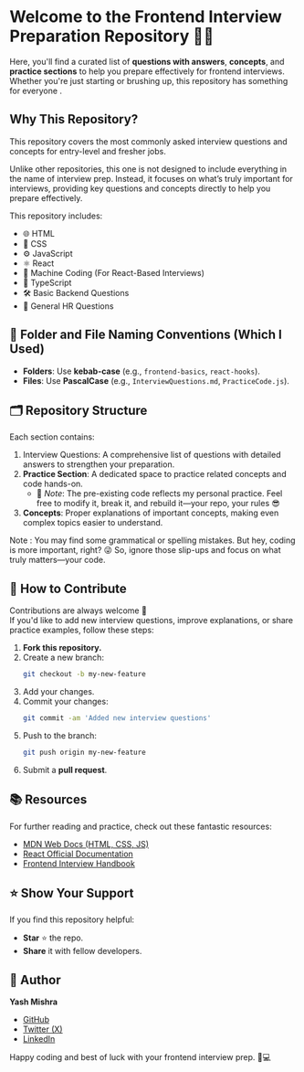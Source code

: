 # Welcome to the Frontend Interview Preparation Repository 🧑‍💻

Here, you'll find a curated list of **questions with answers**, **concepts**, and **practice sections** to help you prepare effectively for frontend interviews. Whether you're just starting or brushing up, this repository has something for everyone .

## Why This Repository?

This repository covers the most commonly asked interview questions and concepts for entry-level and fresher jobs.

Unlike other repositories, this one is not designed to include everything in the name of interview prep. Instead, it focuses on what’s truly important for interviews, providing key questions and concepts directly to help you prepare effectively.

This repository includes:

- 🌐 HTML
- 🎨 CSS
- ⚙️ JavaScript
- ⚛️ React
- 🧩 Machine Coding (For React-Based Interviews)
- 🔷 TypeScript
- 🛠️ Basic Backend Questions
- 💬 General HR Questions

## 📂 Folder and File Naming Conventions (Which I Used)

- **Folders**: Use **kebab-case** (e.g., `frontend-basics`, `react-hooks`).
- **Files**: Use **PascalCase** (e.g., `InterviewQuestions.md`, `PracticeCode.js`).

## 🗂️ Repository Structure

Each section contains:

1. Interview Questions: A comprehensive list of questions with detailed answers to strengthen your preparation.
2. **Practice Section**: A dedicated space to practice related concepts and code hands-on.
   - 📝 _Note_: The pre-existing code reflects my personal practice. Feel free to modify it, break it, and rebuild it—your repo, your rules 😎
3. **Concepts**: Proper explanations of important concepts, making even complex topics easier to understand.

Note : You may find some grammatical or spelling mistakes. But hey, coding is more important, right? 😜 So, ignore those slip-ups and focus on what truly matters—your code.

## 📝 How to Contribute

Contributions are always welcome 🤝  
If you'd like to add new interview questions, improve explanations, or share practice examples, follow these steps:

1. **Fork this repository.**
2. Create a new branch:
   ```bash
   git checkout -b my-new-feature
   ```
3. Add your changes.
4. Commit your changes:
   ```bash
   git commit -am 'Added new interview questions'
   ```
5. Push to the branch:
   ```bash
   git push origin my-new-feature
   ```
6. Submit a **pull request**.

## 📚 Resources

For further reading and practice, check out these fantastic resources:

- [MDN Web Docs (HTML, CSS, JS)](https://developer.mozilla.org/)
- [React Official Documentation](https://reactjs.org/docs/getting-started.html)
- [Frontend Interview Handbook](https://frontendinterviewhandbook.com/)

## ⭐️ Show Your Support

If you find this repository helpful:

- **Star** ⭐️ the repo.
- **Share** it with fellow developers.

## 👤 Author

**Yash Mishra**

- [GitHub](https://github.com/YashMishra0101)
- [Twitter (X)](https://x.com/YashRKMishra1)
- [LinkedIn](https://www.linkedin.com/in/yash-mishra-356280223/)

Happy coding and best of luck with your frontend interview prep. 💪💻
